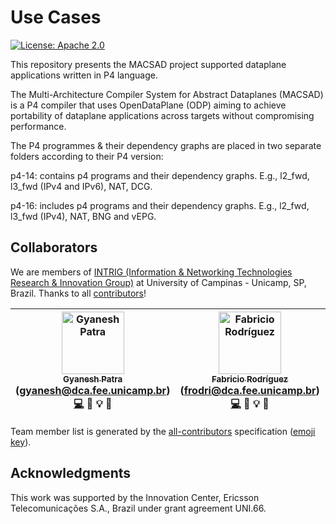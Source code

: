 # Use Cases
[![License: Apache 2.0](https://img.shields.io/hexpm/l/plug.svg?style=for-the-badge)](LICENSE)

This repository presents the MACSAD project supported dataplane applications written in P4 language.

The Multi-Architecture Compiler System for Abstract Dataplanes (MACSAD) is a P4 compiler that uses OpenDataPlane (ODP) aiming to achieve portability of dataplane applications across targets without compromising performance.

The P4 programmes & their dependency graphs are placed in two separate folders according to their P4 version:

p4-14: contains p4 programs and their dependency graphs. E.g., l2_fwd, l3_fwd (IPv4 and IPv6), NAT, DCG.

p4-16: includes p4 programs and their dependency graphs. E.g., l2_fwd, l3_fwd (IPv4), NAT, BNG and vEPG.

## Collaborators
We are members of [INTRIG (Information & Networking Technologies Research & Innovation Group)](http://intrig.dca.fee.unicamp.br) at University of Campinas - Unicamp, SP, Brazil.
Thanks to all [contributors](https://github.com/intrig-unicamp/BB-Gen/graphs/contributors)!

<!-- Contributors table START -->
| [<img src="https://avatars.githubusercontent.com/c3m3gyanesh?s=100" width="100" alt="Gyanesh Patra" /><br /><sub>Gyanesh Patra</sub>](https://github.com/c3m3gyanesh)<br />(gyanesh@dca.fee.unicamp.br)<br />[💻](https://github.com/intrig-unicamp/macsad-usecases/commits?author=c3m3gyanesh) 🔌 💡 👀 | [<img src="https://avatars.githubusercontent.com/ecwolf?s=100" width="100" alt="Fabricio Rodríguez" /><br /><sub>Fabricio Rodríguez</sub>](https://github.com/ecwolf)<br />(frodri@dca.fee.unicamp.br)<br />[💻](https://github.com/intrig-unicamp/macsad-usecases/commits?author=ecwolf) 🔌 💡 👀 | [<img src="https://avatars.githubusercontent.com/ersuneetsingh?s=100" width="100" alt="Suneet Singh" /><br /><sub>Suneet Singh</sub>](https://github.com/ersuneetsingh)<br />(ssingh@dca.fee.unicamp.br)<br />[💻](https://github.com/intrig-unicamp/macsad-usecases/commits?author=ersuneetsingh) 🔌 💡 👀 | [<img src="https://avatars.githubusercontent.com/fefer?s=100" width="100" alt="Daniel Lazkani Feferman" /><br /><sub>Daniel Lazkani Feferman</sub>](https://github.com/fefer)<br />(fefer@dca.fee.unicamp.br)<br />[💻](https://github.com/intrig-unicamp/macsad-usecases/commits?author=fefer)  💡 📖 | [<img src="https://avatars.githubusercontent.com/zjuan22?s=100" width="100" alt="Juan Sebastian Mejia" /><br /><sub>Juan Sebastian Mejia</sub>](https://github.com/zjuan22)<br />(jmejia@dca.fee.unicamp.br)<br />[💻](https://github.com/intrig-unicamp/macsad-usecases/commits?author=zjuan22) 💡 | [<img src="https://avatars.githubusercontent.com/chesteve?s=100" width="100" alt="Christian Esteve Rothenberg" /><br /><sub>Christian Esteve Rothenberg</sub>](https://github.com/chesteve)<br />(chesteve@dca.fee.unicamp.br)<br />📢 🎨 💼 |
| :---: | :---: | :---: | :---: | :---: | :---: |
<!-- Contributors table END -->
Team member list is generated by the [all-contributors](https://github.com/kentcdodds/all-contributors) specification ([emoji key](https://github.com/kentcdodds/all-contributors#emoji-key)).

<!--- P Gyanesh Kumar Patra (gyanesh@dca.fee.unicamp.br)
Fabricio E Rodriguez Cesen (frodri@dca.fee.unicamp.br)
Suneet Kumar Singh (ssingh@dca.fee.unicamp.br)
Daniel Lazkani Feferman (fefer@dca.fee.unicamp.br)
Juan Sebastian Mejia (jmejia@dca.fee.unicamp.br)
Christian Rodolfo Esteve Rothenberg (chesteve@dca.fee.unicamp.br)  -->

## Acknowledgments
This work was supported by the Innovation Center, Ericsson Telecomunicações S.A., Brazil under grant agreement UNI.66.

